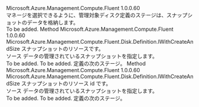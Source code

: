 <Type Name="IWithDataDiskFromSnapshot" FullName="Microsoft.Azure.Management.Compute.Fluent.Disk.Definition.IWithDataDiskFromSnapshot">
  <TypeSignature Language="C#" Value="public interface IWithDataDiskFromSnapshot" />
  <TypeSignature Language="ILAsm" Value=".class public interface auto ansi abstract IWithDataDiskFromSnapshot" />
  <TypeSignature Language="DocId" Value="T:Microsoft.Azure.Management.Compute.Fluent.Disk.Definition.IWithDataDiskFromSnapshot" />
  <TypeSignature Language="VB.NET" Value="Public Interface IWithDataDiskFromSnapshot" />
  <TypeSignature Language="F#" Value="type IWithDataDiskFromSnapshot = interface" />
  <AssemblyInfo>
    <AssemblyName>Microsoft.Azure.Management.Compute.Fluent</AssemblyName>
    <AssemblyVersion>1.0.0.60</AssemblyVersion>
  </AssemblyInfo>
  <Interfaces />
  <Docs>
    <summary>
            マネージを選択できるように、管理対象ディスク定義のステージは、スナップショットのデータを格納します。
            </summary>
    <remarks>To be added.</remarks>
  </Docs>
  <Members>
    <Member MemberName="FromSnapshot">
      <MemberSignature Language="C#" Value="public Microsoft.Azure.Management.Compute.Fluent.Disk.Definition.IWithCreateAndSize FromSnapshot (Microsoft.Azure.Management.Compute.Fluent.ISnapshot snapshot);" />
      <MemberSignature Language="ILAsm" Value=".method public hidebysig newslot virtual instance class Microsoft.Azure.Management.Compute.Fluent.Disk.Definition.IWithCreateAndSize FromSnapshot(class Microsoft.Azure.Management.Compute.Fluent.ISnapshot snapshot) cil managed" />
      <MemberSignature Language="DocId" Value="M:Microsoft.Azure.Management.Compute.Fluent.Disk.Definition.IWithDataDiskFromSnapshot.FromSnapshot(Microsoft.Azure.Management.Compute.Fluent.ISnapshot)" />
      <MemberSignature Language="VB.NET" Value="Public Function FromSnapshot (snapshot As ISnapshot) As IWithCreateAndSize" />
      <MemberSignature Language="F#" Value="abstract member FromSnapshot : Microsoft.Azure.Management.Compute.Fluent.ISnapshot -&gt; Microsoft.Azure.Management.Compute.Fluent.Disk.Definition.IWithCreateAndSize" Usage="iWithDataDiskFromSnapshot.FromSnapshot snapshot" />
      <MemberType>Method</MemberType>
      <AssemblyInfo>
        <AssemblyName>Microsoft.Azure.Management.Compute.Fluent</AssemblyName>
        <AssemblyVersion>1.0.0.60</AssemblyVersion>
      </AssemblyInfo>
      <ReturnValue>
        <ReturnType>Microsoft.Azure.Management.Compute.Fluent.Disk.Definition.IWithCreateAndSize</ReturnType>
      </ReturnValue>
      <Parameters>
        <Parameter Name="snapshot" Type="Microsoft.Azure.Management.Compute.Fluent.ISnapshot" />
      </Parameters>
      <Docs>
        <param name="snapshot">スナップショットのリソースです。</param>
        <summary>
            ソース データの管理されているスナップショットを指定します。
            </summary>
        <returns>To be added.</returns>
        <remarks>To be added.</remarks>
        <return>定義の次のステージ。</return>
      </Docs>
    </Member>
    <Member MemberName="FromSnapshot">
      <MemberSignature Language="C#" Value="public Microsoft.Azure.Management.Compute.Fluent.Disk.Definition.IWithCreateAndSize FromSnapshot (string snapshotId);" />
      <MemberSignature Language="ILAsm" Value=".method public hidebysig newslot virtual instance class Microsoft.Azure.Management.Compute.Fluent.Disk.Definition.IWithCreateAndSize FromSnapshot(string snapshotId) cil managed" />
      <MemberSignature Language="DocId" Value="M:Microsoft.Azure.Management.Compute.Fluent.Disk.Definition.IWithDataDiskFromSnapshot.FromSnapshot(System.String)" />
      <MemberSignature Language="VB.NET" Value="Public Function FromSnapshot (snapshotId As String) As IWithCreateAndSize" />
      <MemberSignature Language="F#" Value="abstract member FromSnapshot : string -&gt; Microsoft.Azure.Management.Compute.Fluent.Disk.Definition.IWithCreateAndSize" Usage="iWithDataDiskFromSnapshot.FromSnapshot snapshotId" />
      <MemberType>Method</MemberType>
      <AssemblyInfo>
        <AssemblyName>Microsoft.Azure.Management.Compute.Fluent</AssemblyName>
        <AssemblyVersion>1.0.0.60</AssemblyVersion>
      </AssemblyInfo>
      <ReturnValue>
        <ReturnType>Microsoft.Azure.Management.Compute.Fluent.Disk.Definition.IWithCreateAndSize</ReturnType>
      </ReturnValue>
      <Parameters>
        <Parameter Name="snapshotId" Type="System.String" />
      </Parameters>
      <Docs>
        <param name="snapshotId">スナップショットのリソース id です。</param>
        <summary>
            ソース データの管理されているスナップショットを指定します。
            </summary>
        <returns>To be added.</returns>
        <remarks>To be added.</remarks>
        <return>定義の次のステージ。</return>
      </Docs>
    </Member>
  </Members>
</Type>